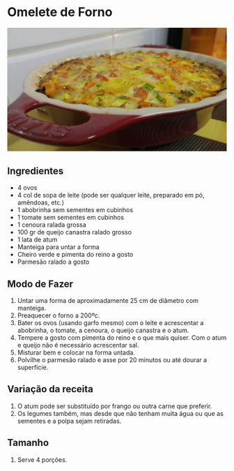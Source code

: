 # Omelete de Forno

![Omelete de Forno](images/omelete.jpeg)

## Ingredientes

* 4 ovos
* 4 col de sopa de leite (pode ser qualquer leite, preparado em pó, amêndoas, etc.)
* 1 abobrinha sem sementes em cubinhos
* 1 tomate sem sementes em cubinhos
* ​1 cenoura ralada grossa
* 100 gr de queijo canastra ralado grosso​
* 1 lata de atum
* Manteiga para untar a forma
* Cheiro verde e pimenta do reino a gosto
* Parmesão ralado a gosto

## Modo de Fazer

1. Untar uma forma de aproximadamente 25 cm de diâmetro com manteiga.
2. Preaquecer o forno a 200ºc.
3. Bater os ovos (usando garfo mesmo) com o leite e acrescentar a abobrinha, o tomate, a cenoura, o queijo canastra e o atum. 
4. Tempere a gosto com pimenta do reino e o que mais quiser. Com o atum e queijo não é necessário acrescentar sal.
5. Misturar bem e colocar na forma untada.
6. Polvilhe o parmesão ralado e asse por 20 minutos ou até dourar a superfície.


## Variação da receita

1. O atum pode ser substituído por frango ou outra carne que preferir.
2. Os legumes também, mas desde que não tenham muita água ou que as sementes e a polpa sejam retiradas.

## Tamanho

1. Serve 4 porções.

